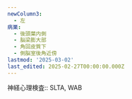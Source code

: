 ```yaml
---
newColumn3:
  - 左
病巣:
  - 後頭葉内側
  - 脳梁膨大部
  - 角回皮質下
  - 側脳室後角近傍
lastmod: '2025-03-02'
last_edited: 2025-02-27T00:00:00.000Z
---
```


神経心理検査:: SLTA, WAB
